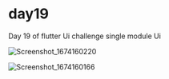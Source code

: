 # day19

Day 19 of flutter Ui challenge
single module Ui

![Screenshot_1674160220](https://user-images.githubusercontent.com/66890167/213554027-a0a13ee2-79fc-4901-8a80-7433b3ad2252.png)

![Screenshot_1674160166](https://user-images.githubusercontent.com/66890167/213554116-3cf0a942-6896-4d55-995e-6aa487f3df67.png)
